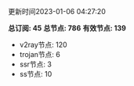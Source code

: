 更新时间2023-01-06 04:27:20

**总订阅: 45**
**总节点: 786**
**有效节点: 139**
- v2ray节点: 120
- trojan节点: 6
- ssr节点: 3
- ss节点: 10
